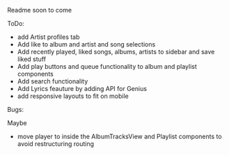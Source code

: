 Readme soon to come

ToDo:

- add Artist profiles tab
- Add like to album and artist and song selections
- Add recently played, liked songs, albums, artists to sidebar and save liked stuff
- Add play buttons and queue functionality to album and playlist components
- Add search functionality
- Add Lyrics feauture by adding API for Genius
- add responsive layouts to fit on mobile

Bugs:

Maybe
- move player to inside the AlbumTracksView and Playlist components to avoid restructuring routing